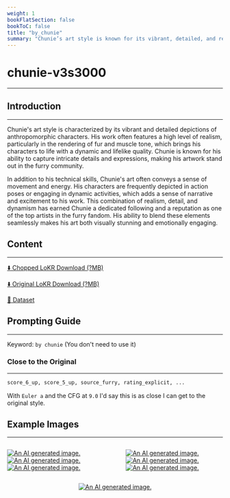 ```yaml
---
weight: 1
bookFlatSection: false
bookToC: false
title: "by_chunie"
summary: "Chunie’s art style is known for its vibrant, detailed, and realistic depictions of anthropomorphic characters, capturing intricate details and expressions, and conveying a sense of movement and energy, which has earned him a dedicated following in the furry community."
---
```


<!--markdownlint-disable MD025 MD033 -->

# chunie-v3s3000

---

## Introduction

---

Chunie's art style is characterized by its vibrant and detailed depictions of anthropomorphic characters. His work often features a high level of realism, particularly in the rendering of fur and muscle tone, which brings his characters to life with a dynamic and lifelike quality. Chunie is known for his ability to capture intricate details and expressions, making his artwork stand out in the furry community.

In addition to his technical skills, Chunie's art often conveys a sense of movement and energy. His characters are frequently depicted in action poses or engaging in dynamic activities, which adds a sense of narrative and excitement to his work. This combination of realism, detail, and dynamism has earned Chunie a dedicated following and a reputation as one of the top artists in the furry fandom. His ability to blend these elements seamlessly makes his art both visually stunning and emotionally engaging.

## Content

---

[⬇️ Chopped LoKR Download (?MB)]()

[⬇️ Original LoKR Download (?MB)]()

<!--
[🖼️ Sample Images with Metadata](https://huggingface.co/k4d3/yiff_toolkit/tree/main/static/chunie)
-->

[📐 Dataset](https://huggingface.co/datasets/k4d3/furry/tree/main/by_chunie)

<!--
[📊 Metadata](https://huggingface.co/k4d3/yiff_toolkit/raw/main/ponyxl_loras/chunie-v1e5.json)
-->

## Prompting Guide

---

Keyword: `by chunie` (You don't need to use it)

### Close to the Original

---

```md
score_6_up, score_5_up, source_furry, rating_explicit, ...
```

With `Euler a` and the CFG at `9.0` I'd say this is as close I can get to the original style.

## Example Images

---
<!-- ⚠️ TODO: Thumbnails! -->

<div style="display: flex; justify-content: space-between;">
  <div style="display: flex; justify-content: space-between; width: 45%;">

[![An AI generated image.]()]()
[![An AI generated image.]()]()
[![An AI generated image.]()]()

  </div>
  <div style="display: flex; justify-content: space-between; width: 45%;">

[![An AI generated image.]()]()
[![An AI generated image.]()]()
[![An AI generated image.]()]()

  </div>
</div>

<div style="display: flex; justify-content: center;">

[![An AI generated image.]()]()

</div>
